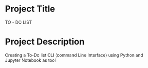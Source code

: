 # Project Title
TO - DO LIST

# Project Description
Creating a To-Do list CLI (command Line Interface) using Python and Jupyter Notebook as tool

